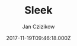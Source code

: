 ---
title: Sleek
github: https://github.com/janczizikow/sleek
demo: https://janczizikow.github.io/sleek/
author: Jan Czizikow
ssg:
  - Jekyll
cms:
  - No Cms
date: 2017-11-19T09:46:18.000Z
github_branch: master
description: ' :chart_with_upwards_trend: Sleek is a modern Jekyll theme focused on speed performance & SEO best practices'
stale: false
---